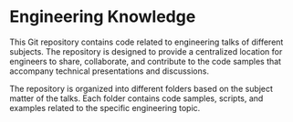 # Engineering Knowledge
This Git repository contains code related to engineering talks of different subjects. The repository is designed to provide a centralized location for engineers to share, collaborate, and contribute to the code samples that accompany technical presentations and discussions.

The repository is organized into different folders based on the subject matter of the talks. Each folder contains code samples, scripts, and examples related to the specific engineering topic. 
